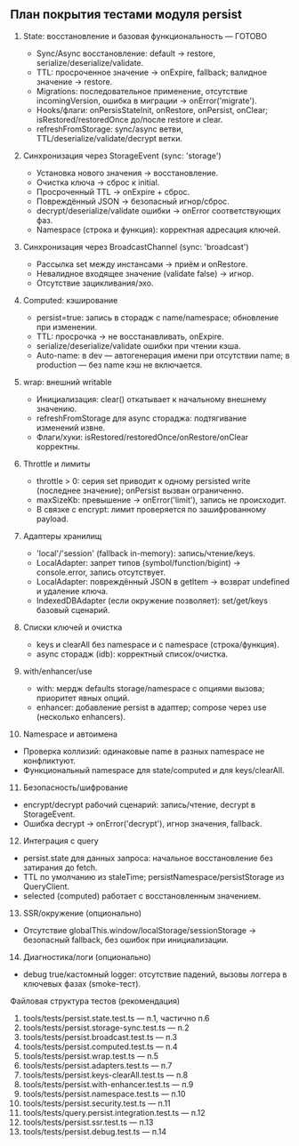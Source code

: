 ## План покрытия тестами модуля persist

1. State: восстановление и базовая функциональность — ГОТОВО
   - Sync/Async восстановление: default → restore, serialize/deserialize/validate.
   - TTL: просроченное значение → onExpire, fallback; валидное значение → restore.
   - Migrations: последовательное применение, отсутствие incomingVersion, ошибка в миграции → onError('migrate').
   - Hooks/флаги: onPersisStateInit, onRestore, onPersist, onClear; isRestored/restoredOnce до/после restore и clear.
   - refreshFromStorage: sync/async ветви, TTL/deserialize/validate/decrypt ветки.

2. Синхронизация через StorageEvent (sync: 'storage')
   - Установка нового значения → восстановление.
   - Очистка ключа → сброс к initial.
   - Просроченный TTL → onExpire + сброс.
   - Повреждённый JSON → безопасный игнор/сброс.
   - decrypt/deserialize/validate ошибки → onError соответствующих фаз.
   - Namespace (строка и функция): корректная адресация ключей.

3. Синхронизация через BroadcastChannel (sync: 'broadcast')
   - Рассылка set между инстансами → приём и onRestore.
   - Невалидное входящее значение (validate false) → игнор.
   - Отсутствие зацикливания/эхо.

4. Computed: кэширование
   - persist=true: запись в сторадж с name/namespace; обновление при изменении.
   - TTL: просрочка → не восстанавливать, onExpire.
   - serialize/deserialize/validate ошибки при чтении кэша.
   - Auto-name: в dev — автогенерация имени при отсутствии name; в production — без name кэш не включается.

5. wrap: внешний writable
   - Инициализация: clear() откатывает к начальному внешнему значению.
   - refreshFromStorage для async стораджа: подтягивание изменений извне.
   - Флаги/хуки: isRestored/restoredOnce/onRestore/onClear корректны.

6. Throttle и лимиты
   - throttle > 0: серия set приводит к одному persisted write (последнее значение); onPersist вызван ограниченно.
   - maxSizeKb: превышение → onError('limit'), запись не происходит.
   - В связке с encrypt: лимит проверяется по зашифрованному payload.

7. Адаптеры хранилищ
   - 'local'/'session' (fallback in-memory): запись/чтение/keys.
   - LocalAdapter: запрет типов (symbol/function/bigint) → console.error, запись отсутствует.
   - LocalAdapter: повреждённый JSON в getItem → возврат undefined и удаление ключа.
   - IndexedDBAdapter (если окружение позволяет): set/get/keys базовый сценарий.

8. Списки ключей и очистка
   - keys и clearAll без namespace и с namespace (строка/функция).
   - async сторадж (idb): корректный список/очистка.

9. with/enhancer/use
   - with: мердж defaults storage/namespace с опциями вызова; приоритет явных опций.
   - enhancer: добавление persist в адаптер; compose через use (несколько enhancers).

10. Namespace и автоимена

- Проверка коллизий: одинаковые name в разных namespace не конфликтуют.
- Функциональный namespace для state/computed и для keys/clearAll.

11. Безопасность/шифрование

- encrypt/decrypt рабочий сценарий: запись/чтение, decrypt в StorageEvent.
- Ошибка decrypt → onError('decrypt'), игнор значения, fallback.

12. Интеграция с query

- persist.state для данных запроса: начальное восстановление без затирания до fetch.
- TTL по умолчанию из staleTime; persistNamespace/persistStorage из QueryClient.
- selected (computed) работает с восстановленным значением.

13. SSR/окружение (опционально)

- Отсутствие globalThis.window/localStorage/sessionStorage → безопасный fallback, без ошибок при инициализации.

14. Диагностика/логи (опционально)

- debug true/кастомный logger: отсутствие падений, вызовы логгера в ключевых фазах (smoke-тест).

Файловая структура тестов (рекомендация)

1) tools/tests/persist.state.test.ts — п.1, частично п.6
2) tools/tests/persist.storage-sync.test.ts — п.2
3) tools/tests/persist.broadcast.test.ts — п.3
4) tools/tests/persist.computed.test.ts — п.4
5) tools/tests/persist.wrap.test.ts — п.5
6) tools/tests/persist.adapters.test.ts — п.7
7) tools/tests/persist.keys-clearAll.test.ts — п.8
8) tools/tests/persist.with-enhancer.test.ts — п.9
9) tools/tests/persist.namespace.test.ts — п.10
10) tools/tests/persist.security.test.ts — п.11
11) tools/tests/query.persist.integration.test.ts — п.12
12) tools/tests/persist.ssr.test.ts — п.13
13) tools/tests/persist.debug.test.ts — п.14
